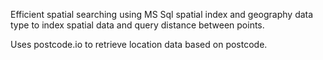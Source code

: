 Efficient spatial searching using MS Sql spatial index and geography data type to index spatial data and query distance between points. 

Uses postcode.io to retrieve location data based on postcode. 
